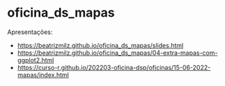 # oficina_ds_mapas

Apresentações:

- https://beatrizmilz.github.io/oficina_ds_mapas/slides.html
- https://beatrizmilz.github.io/oficina_ds_mapas/04-extra-mapas-com-ggplot2.html
- https://curso-r.github.io/202203-oficina-dsp/oficinas/15-06-2022-mapas/index.html
